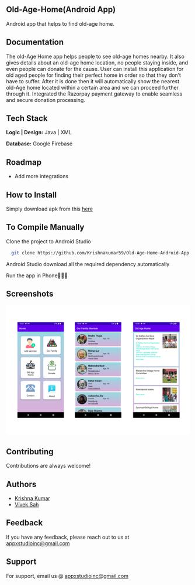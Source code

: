 
## Old-Age-Home(Android App)

Android app that helps to find old-age home.


## Documentation

The old-Age Home app helps people to see old-age homes nearby. 
It also gives details about an old-age home location, no people staying inside, and even people can donate for the cause.
User can install this application for old aged people for finding their perfect home in order so that they don’t have to suffer. 
After it is done then it will automatically show the nearest old-Age home located within a certain area and we can proceed further through it.
Integrated the Razorpay payment gateway to enable seamless and secure donation processing.


## Tech Stack

**Logic | Design:** Java | XML

**Database:** Google Firebase


## Roadmap


- Add more integrations


## How to Install

Simply download apk from this [here](https://www.github.com/krishnakumar59)



## To Compile Manually

Clone the project to Android Studio

```bash
  git clone https://github.com/Krishnakumar59/Old-Age-Home-Android-App.git
```

Android Studio download all the required dependency automatically

Run the app in Phone🥳🥳🥳





## Screenshots

![Home Screenshot](https://github.com/Krishnakumar59/Old-Age-Home-Android-App/blob/master/app/src/main/res/drawable/home.png)


## Contributing

Contributions are always welcome!


## Authors

- [Krishna Kumar](https://www.github.com/krishnakumar59)
- [Vivek Sah](https://www.github.com/viveksahsrec)


## Feedback

If you have any feedback, please reach out to us at appxstudioinc@gmail.com

## Support

For support, email us @ appxstudioinc@gmail.com 


